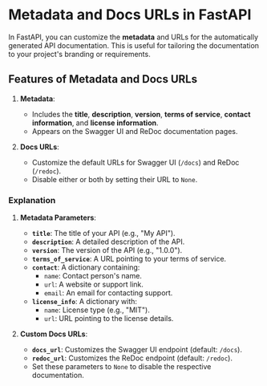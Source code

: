 # Metadata and Docs URLs in FastAPI

In FastAPI, you can customize the **metadata** and URLs for the automatically generated API documentation. This is useful for tailoring the documentation to your project's branding or requirements.

## Features of Metadata and Docs URLs

1. **Metadata**:
   - Includes the **title**, **description**, **version**, **terms of service**, **contact information**, and **license information**.
   - Appears on the Swagger UI and ReDoc documentation pages.

2. **Docs URLs**:
   - Customize the default URLs for Swagger UI (`/docs`) and ReDoc (`/redoc`).
   - Disable either or both by setting their URL to `None`.

### Explanation

1. **Metadata Parameters**:
   - **`title`**: The title of your API (e.g., "My API").
   - **`description`**: A detailed description of the API.
   - **`version`**: The version of the API (e.g., "1.0.0").
   - **`terms_of_service`**: A URL pointing to your terms of service.
   - **`contact`**: A dictionary containing:
     - `name`: Contact person's name.
     - `url`: A website or support link.
     - `email`: An email for contacting support.
   - **`license_info`**: A dictionary with:
     - `name`: License type (e.g., "MIT").
     - `url`: URL pointing to the license details.

2. **Custom Docs URLs**:
   - **`docs_url`**: Customizes the Swagger UI endpoint (default: `/docs`).
   - **`redoc_url`**: Customizes the ReDoc endpoint (default: `/redoc`).
   - Set these parameters to `None` to disable the respective documentation.
